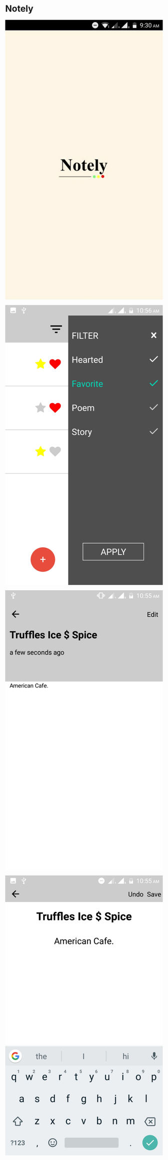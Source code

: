 # Notely

![alt text](https://github.com/mukesh525/Notely/blob/master/screenshot/screen1.jpeg "Description goes here")

![alt text](https://github.com/mukesh525/Notely/blob/master/screenshot/Screenshot4.jpeg "Description goes here")

![alt text](https://github.com/mukesh525/Notely/blob/master/screenshot/Screenshot2.jpeg "Description goes here")

![alt text](https://github.com/mukesh525/Notely/blob/master/screenshot/Screenshot3.jpeg "Description goes here")
